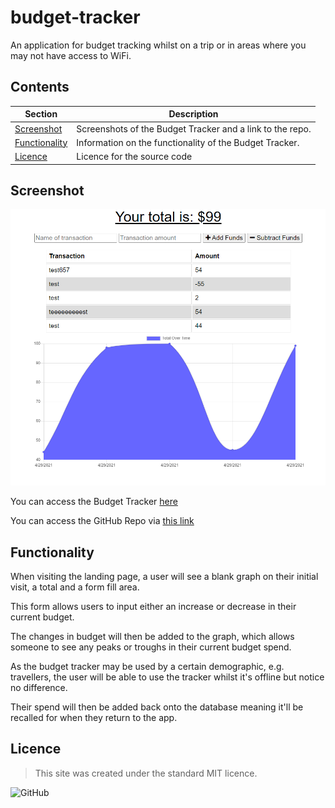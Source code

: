 # budget-tracker
An application for budget tracking whilst on a trip or in areas where you may not have access to WiFi.

## Contents
Section | Description
------------ | -------------
[Screenshot](#screenshot) | Screenshots of the Budget Tracker and a link to the repo.
[Functionality](#functionality) | Information on the functionality of the Budget Tracker.
[Licence](#licence) | Licence for the source code

## Screenshot
![Screenshot of working Budget Tracker](assets/budget-tracker.PNG)

You can access the Budget Tracker [here](https://kvtemadden-budget-tracker.herokuapp.com/)

You can access the GitHub Repo via [this link](https://github.com/kvtemadden/budget-tracker)

## Functionality
When visiting the landing page, a user will see a blank graph on their initial visit, a total and a form fill area.

This form allows users to input either an increase or decrease in their current budget.

The changes in budget will then be added to the graph, which allows someone to see any peaks or troughs in their current budget spend.

As the budget tracker may be used by a certain demographic, e.g. travellers, the user will be able to use the tracker whilst it's offline but notice no difference.

Their spend will then be added back onto the database meaning it'll be recalled for when they return to the app.

## Licence
> This site was created under the standard MIT licence.

![GitHub](https://img.shields.io/github/license/kvtemadden/portfolio?color=%23203333&label=LICENCED%20AS&style=for-the-badge)
